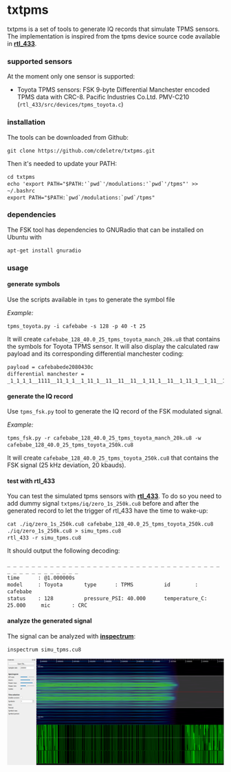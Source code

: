 # txtpms

txtpms is a set of tools to generate IQ records that simulate TPMS sensors. The implementation is inspired from the tpms device source code available in [**rtl_433**](https://github.com/merbanan/rtl_433).

### supported sensors

At the moment only one sensor is supported:

 - Toyota TPMS sensors: FSK 9-byte Differential Manchester encoded TPMS data with CRC-8. Pacific Industries Co.Ltd. PMV-C210 (`rtl_433/src/devices/tpms_toyota.c`)

### installation

The tools can be downloaded from Github:

	git clone https://github.com/cdeletre/txtpms.git

Then it's needed to update your PATH:

	cd txtpms
	echo 'export PATH="$PATH:'`pwd`'/modulations:'`pwd`'/tpms"' >> ~/.bashrc
	export PATH="$PATH:`pwd`/modulations:`pwd`/tpms"

### dependencies

The FSK tool has dependencies to GNURadio that can be installed on Ubuntu with

	apt-get install gnuradio

### usage

#### generate symbols

Use the scripts available in `tpms` to generate the symbol file

_Example:_

	tpms_toyota.py -i cafebabe -s 128 -p 40 -t 25

It will create `cafebabe_128_40.0_25_tpms_toyota_manch_20k.u8` that contains the symbols for Toyota TPMS sensor.  It will also display the calculated raw payload and its corresponding differential manchester coding:

	payload = cafebabede2080430c
	differential manchester = _1_1_1_1__1111__11_1_1__1_11_1__11__11__11__1_11_1__11__1_11_1__1_11__11__11_1__11_1__11__11_1_1_1__1_1_1_1_1_11_1_1_1_1_1_1_1_1__1_1_1_1_11__1_1_1_1_11__1_1_111


#### generate the IQ record

Use `tpms_fsk.py` tool to generate the IQ record of the FSK modulated signal.

_Example:_

	tpms_fsk.py -r cafebabe_128_40.0_25_tpms_toyota_manch_20k.u8 -w cafebabe_128_40.0_25_tpms_toyota_250k.cu8

It will create `cafebabe_128_40.0_25_tpms_toyota_250k.cu8` that contains the FSK signal (25 kHz deviation, 20 kbauds).

#### test with rtl\_433

You can test the simulated tpms sensors with [**rtl_433**](https://github.com/merbanan/rtl_433). To do so you need to add dummy signal `txtpms/iq/zero_1s_250k.cu8` before and after the generated record to let the trigger of rtl\_433 have the time to wake-up:

	cat ./iq/zero_1s_250k.cu8 cafebabe_128_40.0_25_tpms_toyota_250k.cu8 ./iq/zero_1s_250k.cu8 > simu_tpms.cu8
	rtl_433 -r simu_tpms.cu8

It should output the following decoding:

	_ _ _ _ _ _ _ _ _ _ _ _ _ _ _ _ _ _ _ _ _ _ _ _ _ _ _ _ _ _ _ _ _ _ _ _ _ _ _ _ _ _ _ _ _ _ _
	time      : @1.000000s
	model     : Toyota       type      : TPMS          id        : cafebabe
	status    : 128          pressure_PSI: 40.000      temperature_C: 25.000     mic       : CRC

#### analyze the generated signal

The signal can be analyzed with [**inspectrum**](https://github.com/miek/inspectrum):

	inspectrum simu_tpms.cu8

![inspectrum](https://raw.githubusercontent.com/cdeletre/txtpms/master/pics/inspectrum.png)